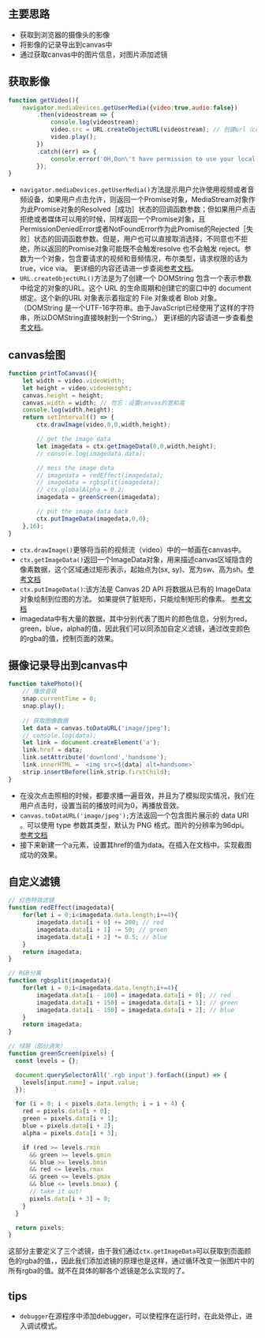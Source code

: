 ## 主要思路

- 获取到浏览器的摄像头的影像
- 将影像的记录导出到canvas中
- 通过获取canvas中的图片信息，对图片添加滤镜

## 获取影像

```javascript
function getVideo(){
    navigator.mediaDevices.getUserMedia({video:true,audio:false})
        .then(videostream => {
            console.log(videostream);
            video.src = URL.createObjectURL(videostream); // 创建url（creates  a URL for the specified object）
            video.play();
        })
        .catch((err) => {
            console.error('OH,Don\'t have permission to use your local cam!',err);
        });
}
```

- `navigator.mediaDevices.getUserMedia()`方法提示用户允许使用视频或者音频设备，如果用户点击允许，则返回一个Promise对象，MediaStream对象作为此Promise对象的Resolved［成功］状态的回调函数参数；但如果用户点击拒绝或者媒体可以用的时候，同样返回一个Promise对象，且PermissionDeniedError或者NotFoundError作为此Promise的Rejected［失败］状态的回调函数参数。但是，用户也可以直接取消选择，不同意也不拒绝，所以返回的Promise对象可能既不会触发resolve 也不会触发 reject。参数为一个对象，包含要请求的视频和音频情况，布尔类型，请求权限的话为true，vice via。 更详细的内容还请进一步查阅[参考文档](https://developer.mozilla.org/zh-CN/docs/Web/API/MediaDevices/getUserMedia)。
- `URL.createObjectURL()`方法是为了创建一个 DOMString 包含一个表示参数中给定的对象的URL。这个 URL 的生命周期和创建它的窗口中的 document 绑定。这个新的URL 对象表示着指定的 File 对象或者 Blob 对象。 （DOMString 是一个UTF-16字符串。由于JavaScript已经使用了这样的字符串，所以DOMString直接映射到一个String。） 更详细的内容请进一步查看[参考文档](https://developer.mozilla.org/zh-CN/docs/Web/API/URL/createObjectURL)。

## canvas绘图

```javascript
function printToCanvas(){
    let width = video.videoWidth;
    let height = video.videoHeight;
    canvas.height = height;
    canvas.width = width; // 勿忘：设置canvas的宽和高
    console.log(width,height);
    return setInterval(() => {
        ctx.drawImage(video,0,0,width,height);

        // get the image data
        let imagedata = ctx.getImageData(0,0,width,height);
        // console.log(imagedata.data);

        // mess the image data
        // imagedata = redEffect(imagedata);
        // imagedata = rgbsplit(imagedata);
        // ctx.globalAlpha = 0.2;
        imagedata = greenScreen(imagedata);

        // put the image data back
        ctx.putImageData(imagedata,0,0);
    },16);
}
```

- `ctx.drawImage()`更够将当前的视频流（video）中的一帧画在canvas中。
- `ctx.getImageData()`返回一个ImageData对象，用来描述canvas区域隐含的像素数据，这个区域通过矩形表示，起始点为(sx, sy)、宽为sw、高为sh。[参考文档](https://developer.mozilla.org/zh-CN/docs/Web/API/CanvasRenderingContext2D/getImageData)
- `ctx.putImageData()`:该方法是 Canvas 2D API 将数据从已有的 ImageData 对象绘制到位图的方法。 如果提供了脏矩形，只能绘制矩形的像素。 [参考文档](https://developer.mozilla.org/zh-CN/docs/Web/API/CanvasRenderingContext2D/putImageData)
- imagedata中有大量的数据，其中分别代表了图片的颜色信息，分别为red，green，blue，alpha的值，因此我们可以同添加自定义滤镜，通过改变颜色的rgba的值，控制页面的效果。

## 摄像记录导出到canvas中

```javascript
function takePhoto(){
    // 播放音效
    snap.currentTime = 0;
    snap.play();
    
    // 获取图像数据
    let data = canvas.toDataURL('image/jpeg');
    // console.log(data);
    let link = document.createElement('a');
    link.href = data;
    link.setAttribute('downlond','handsome');
    link.innerHTML = `<img src=${data} alt=handsome>`
    strip.insertBefore(link,strip.firstChild);
}
```

- 在没次点击照相的时候，都要求播一遍音效，并且为了模拟现实情况，我们在用户点击时，设置当前的播放时间为0，再播放音效。
- `canvas.toDataURL('image/jpeg');`方法返回一个包含图片展示的 data URI 。可以使用 type 参数其类型，默认为 PNG 格式。图片的分辨率为96dpi。 [参考文档](https://developer.mozilla.org/zh-CN/docs/Web/API/HTMLCanvasElement/toDataURL)
- 接下来新建一个a元素，设置其href的值为data。在插入在文档中。实现截图成功的效果。

## 自定义滤镜

```javascript
// 红色特效滤镜
function redEffect(imagedata){
    for(let i = 0;i<imagedata.data.length;i+=4){
        imagedata.data[i + 0] += 200; // red
        imagedata.data[i + 1] -= 50; // green
        imagedata.data[i + 2] *= 0.5; // blue
    }
    return imagedata;
}

// RGB分离
function rgbsplit(imagedata){
    for(let i = 0;i<imagedata.data.length;i+=4){
        imagedata.data[i - 100] = imagedata.data[i + 0]; // red
        imagedata.data[i + 150] = imagedata.data[i + 1]; // green
        imagedata.data[i - 150] = imagedata.data[i + 2]; // blue
    }
    return imagedata;
}

// 绿屏（部分消失）
function greenScreen(pixels) {
  const levels = {};

  document.querySelectorAll('.rgb input').forEach((input) => {
    levels[input.name] = input.value;
  });

  for (i = 0; i < pixels.data.length; i = i + 4) {
    red = pixels.data[i + 0];
    green = pixels.data[i + 1];
    blue = pixels.data[i + 2];
    alpha = pixels.data[i + 3];

    if (red >= levels.rmin
      && green >= levels.gmin
      && blue >= levels.bmin
      && red <= levels.rmax
      && green <= levels.gmax
      && blue <= levels.bmax) {
      // take it out!
      pixels.data[i + 3] = 0;
    }
  }

  return pixels;
}
```

这部分主要定义了三个滤镜，由于我们通过`ctx.getImageData`可以获取到页面颜色的rgba的值，，因此我们添加滤镜的原理也是这样，通过循环改变一张图片中的所有rgba的值。就不在具体的聊各个滤镜是怎么实现的了。

## tips

- `debugger`在源程序中添加debugger，可以使程序在运行时，在此处停止，进入调试模式。

